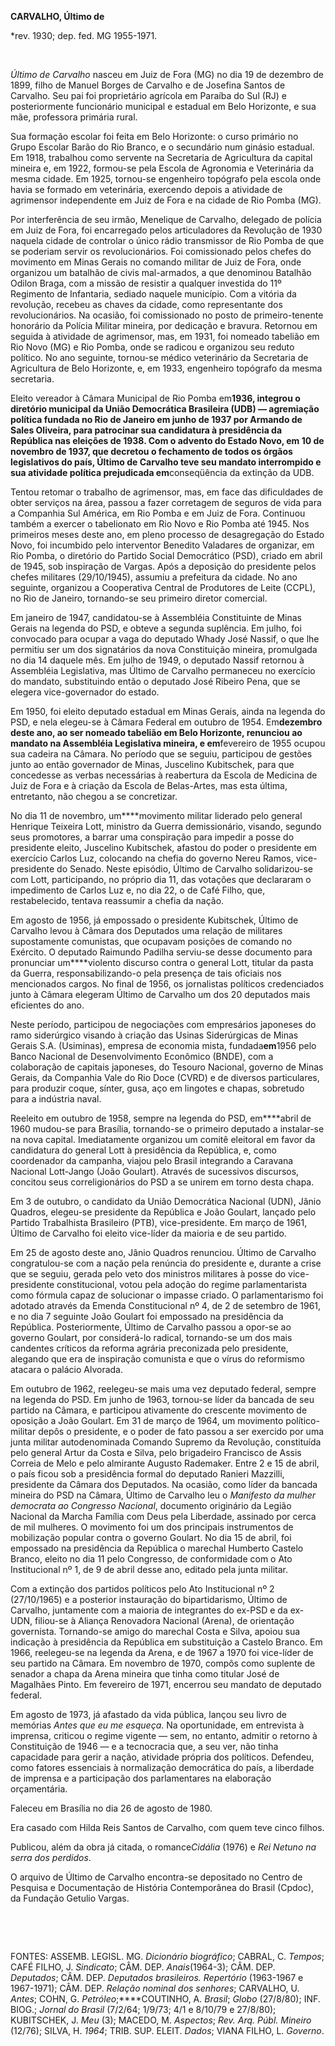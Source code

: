 **CARVALHO, Último de**

\*rev. 1930; dep. fed. MG 1955-1971.

 

*Último de Carvalho* nasceu em Juiz de Fora (MG) no dia 19 de dezembro
de 1899, filho de Manuel Borges de Carvalho e de Josefina Santos de
Carvalho. Seu pai foi proprietário agrícola em Paraíba do Sul (RJ) e
posteriormente funcionário municipal e estadual em Belo Horizonte, e sua
mãe, professora primária rural.

Sua formação escolar foi feita em Belo Horizonte: o curso primário no
Grupo Escolar Barão do Rio Branco, e o secundário num ginásio estadual.
Em 1918, trabalhou como servente na Secretaria de Agricultura da capital
mineira e, em 1922, formou-se pela Escola de Agronomia e Veterinária da
mesma cidade. Em 1925, tornou-se engenheiro topógrafo pela escola onde
havia se formado em veterinária, exercendo depois a atividade de
agrimensor independente em Juiz de Fora e na cidade de Rio Pomba (MG).

Por interferência de seu irmão, Menelique de Carvalho, delegado de
polícia em Juiz de Fora, foi encarregado pelos articuladores da
Revolução de 1930 naquela cidade de controlar o único rádio transmissor
de Rio Pomba de que se poderiam servir os revolucionários. Foi
comissionado pelos chefes do movimento em Minas Gerais no comando
militar de Juiz de Fora, onde organizou um batalhão de civis
mal-armados, a que denominou Batalhão Odilon Braga, com a missão de
resistir a qualquer investida do 11º Regimento de Infantaria, sediado
naquele município. Com a vitória da revolução, recebeu as chaves da
cidade, como representante dos revolucionários. Na ocasião, foi
comissionado no posto de primeiro-tenente honorário da Polícia Militar
mineira, por dedicação e bravura. Retornou em seguida à atividade de
agrimensor, mas, em 1931, foi nomeado tabelião em Rio Novo (MG) e Rio
Pomba, onde se radicou e organizou seu reduto político. No ano seguinte,
tornou-se médico veterinário da Secretaria de Agricultura de Belo
Horizonte, e, em 1933, engenheiro topógrafo da mesma secretaria.

Eleito vereador à Câmara Municipal de Rio Pomba em****1936, integrou o
diretório municipal da União Democrática Brasileira (UDB) — agremiação
política fundada no Rio de Janeiro em junho de 1937 por Armando de Sales
Oliveira, para patrocinar sua candidatura à presidência da República nas
eleições de 1938. Com o advento do Estado Novo, em 10 de novembro de
1937, que decretou o fechamento de todos os órgãos legislativos do país,
Último de Carvalho teve seu mandato interrompido e sua atividade
política prejudicada em****conseqüência da extinção da UDB.

Tentou retomar o trabalho de agrimensor, mas, em face das dificuldades
de obter serviços na área, passou a fazer corretagem de seguros de vida
para a Companhia Sul América, em Rio Pomba e em Juiz de Fora. Continuou
também a exercer o tabelionato em Rio Novo e Rio Pomba até 1945. Nos
primeiros meses deste ano, em pleno processo de desagregação do Estado
Novo, foi incumbido pelo interventor Benedito Valadares de organizar, em
Rio Pomba, o diretório do Partido Social Democrático (PSD), criado em
abril de 1945, sob inspiração de Vargas. Após a deposição do presidente
pelos chefes militares (29/10/1945), assumiu a prefeitura da cidade. No
ano seguinte, organizou a Cooperativa Central de Produtores de Leite
(CCPL), no Rio de Janeiro, tornando-se seu primeiro diretor comercial.

Em janeiro de 1947, candidatou-se à Assembléia Constituinte de Minas
Gerais na legenda do PSD, e obteve a segunda suplência. Em julho, foi
convocado para ocupar a vaga do deputado Whady José Nassif, o que lhe
permitiu ser um dos signatários da nova Constituição mineira, promulgada
no dia 14 daquele mês. Em julho de 1949, o deputado Nassif retornou à
Assembléia Legislativa, mas Último de Carvalho permaneceu no exercício
do mandato, substituindo então o deputado José Ribeiro Pena, que se
elegera vice-governador do estado.

Em 1950, foi eleito deputado estadual em Minas Gerais, ainda na legenda
do PSD, e nela elegeu-se à Câmara Federal em outubro de 1954.
Em****dezembro deste ano, ao ser nomeado tabelião em Belo Horizonte,
renunciou ao mandato na Assembléia Legislativa mineira, e
em****fevereiro de 1955 ocupou sua cadeira na Câmara. No período que se
seguiu, participou de gestões junto ao então governador de Minas,
Juscelino Kubitschek, para que concedesse as verbas necessárias à
reabertura da Escola de Medicina de Juiz de Fora e à criação da Escola
de Belas-Artes, mas esta última, entretanto, não chegou a se
concretizar.

No dia 11 de novembro, um****movimento militar liderado pelo general
Henrique Teixeira Lott, ministro da Guerra demissionário, visando,
segundo seus promotores, a barrar uma conspiração para impedir a posse
do presidente eleito, Juscelino Kubitschek, afastou do poder o
presidente em exercício Carlos Luz, colocando na chefia do governo Nereu
Ramos, vice-presidente do Senado. Neste episódio, Último de Carvalho
solidarizou-se com Lott, participando, no próprio dia 11, das votações
que declararam o impedimento de Carlos Luz e, no dia 22, o de Café
Filho, que, restabelecido, tentava reassumir a chefia da nação.

Em agosto de 1956, já empossado o presidente Kubitschek, Último de
Carvalho levou à Câmara dos Deputados uma relação de militares
supostamente comunistas, que ocupavam posições de comando no Exército. O
deputado Raimundo Padilha serviu-se desse documento para pronunciar
um****violento discurso contra o general Lott, titular da pasta da
Guerra, responsabilizando-o pela presença de tais oficiais nos
mencionados cargos. No final de 1956, os jornalistas políticos
credenciados junto à Câmara elegeram Último de Carvalho um dos 20
deputados mais eficientes do ano.

Neste período, participou de negociações com empresários japoneses do
ramo siderúrgico visando à criação das Usinas Siderúrgicas de Minas
Gerais S.A. (Usiminas), empresa de economia mista, fundada****em****1956
pelo Banco Nacional de Desenvolvimento Econômico (BNDE), com a
colaboração de capitais japoneses, do Tesouro Nacional, governo de Minas
Gerais, da Companhia Vale do Rio Doce (CVRD) e de diversos particulares,
para produzir coque, sínter, gusa, aço em lingotes e chapas, sobretudo
para a indústria naval.

Reeleito em outubro de 1958, sempre na legenda do PSD, em****abril de
1960 mudou-se para Brasília, tornando-se o primeiro deputado a
instalar-se na nova capital. Imediatamente organizou um comitê eleitoral
em favor da candidatura do general Lott à presidência da República, e,
como coordenador da campanha, viajou pelo Brasil integrando a Caravana
Nacional Lott-Jango (João Goulart). Através de sucessivos discursos,
concitou seus correligionários do PSD a se unirem em torno desta chapa.

Em 3 de outubro, o candidato da União Democrática Nacional (UDN), Jânio
Quadros, elegeu-se presidente da República e João Goulart, lançado pelo
Partido Trabalhista Brasileiro (PTB), vice-presidente. Em março de 1961,
Último de Carvalho foi eleito vice-líder da maioria e de seu partido.

Em 25 de agosto deste ano, Jânio Quadros renunciou. Último de Carvalho
congratulou-se com a nação pela renúncia do presidente e, durante a
crise que se seguiu, gerada pelo veto dos ministros militares à posse do
vice-presidente constitucional, votou pela adoção do regime
parlamentarista como fórmula capaz de solucionar o impasse criado. O
parlamentarismo foi adotado através da Emenda Constitucional nº 4, de 2
de setembro de 1961, e no dia 7 seguinte João Goulart foi empossado na
presidência da República. Posteriormente, Último de Carvalho passou a
opor-se ao governo Goulart, por considerá-lo radical, tornando-se um dos
mais candentes críticos da reforma agrária preconizada pelo presidente,
alegando que era de inspiração comunista e que o vírus do reformismo
atacara o palácio Alvorada.

Em outubro de 1962, reelegeu-se mais uma vez deputado federal, sempre na
legenda do PSD. Em junho de 1963, tornou-se líder da bancada de seu
partido na Câmara, e participou ativamente do crescente movimento de
oposição a João Goulart. Em 31 de março de 1964, um movimento
político-militar depôs o presidente, e o poder de fato passou a ser
exercido por uma junta militar autodenominada Comando Supremo da
Revolução, constituída pelo general Artur da Costa e Silva, pelo
brigadeiro Francisco de Assis Correia de Melo e pelo almirante Augusto
Rademaker. Entre 2 e 15 de abril, o país ficou sob a presidência formal
do deputado Ranieri Mazzilli, presidente da Câmara dos Deputados. Na
ocasião, como líder da bancada mineira do PSD na Câmara, Último de
Carvalho leu o *Manifesto da mulher democrata ao Congresso Nacional*,
documento originário da Legião Nacional da Marcha Família com Deus pela
Liberdade, assinado por cerca de mil mulheres. O movimento foi um dos
principais instrumentos de mobilização popular contra o governo Goulart.
No dia 15 de abril, foi empossado na presidência da República o marechal
Humberto Castelo Branco, eleito no dia 11 pelo Congresso, de
conformidade com o Ato Institucional nº 1, de 9 de abril desse ano,
editado pela junta militar.

Com a extinção dos partidos políticos pelo Ato Institucional nº 2
(27/10/1965) e a posterior instauração do bipartidarismo, Último de
Carvalho, juntamente com a maioria de integrantes do ex-PSD e da ex-UDN,
filiou-se à Aliança Renovadora Nacional (Arena), de orientação
governista. Tornando-se amigo do marechal Costa e Silva, apoiou sua
indicação à presidência da República em substituição a Castelo Branco.
Em 1966, reelegeu-se na legenda da Arena, e de 1967 a 1970 foi
vice-líder de seu partido na Câmara. Em novembro de 1970, compôs como
suplente de senador a chapa da Arena mineira que tinha como titular José
de Magalhães Pinto. Em fevereiro de 1971, encerrou seu mandato de
deputado federal.

Em agosto de 1973, já afastado da vida pública, lançou seu livro de
memórias *Antes* *que eu me esqueça*. Na oportunidade, em entrevista à
imprensa, criticou o regime vigente — sem, no entanto, admitir o retorno
à Constituição de 1946 — e a tecnocracia que, a seu ver, não tinha
capacidade para gerir a nação, atividade própria dos políticos.
Defendeu, como fatores essenciais à normalização democrática do país, a
liberdade de imprensa e a participação dos parlamentares na elaboração
orçamentária.

Faleceu em Brasília no dia 26 de agosto de 1980.

Era casado com Hilda Reis Santos de Carvalho, com quem teve cinco
filhos.

Publicou, além da obra já citada, o romance*Cidália* (1976) e *Rei
Netuno na serra dos perdidos*.

O arquivo de Último de Carvalho encontra-se depositado no Centro de
Pesquisa e Documentação de História Contemporânea do Brasil (Cpdoc), da
Fundação Getulio Vargas.

 

 

FONTES: ASSEMB. LEGISL. MG. *Dicionário biográfico*; CABRAL, C.
*Tempos*; CAFÉ FILHO, J. *Sindicato*; CÂM. DEP. *Anais*(1964-3); CÂM.
DEP. *Deputados*; CÂM. DEP. *Deputados brasileiros. Repertório*
(1963-1967 e 1967-1971); CÂM. DEP. *Relação nominal dos senhores*;
CARVALHO, U. *Antes*; COHN, G. *Petróleo*;****COUTINHO, A. *Brasil*;
*Globo* (27/8/80); INF. BIOG.; *Jornal do Brasil* (7/2/64; 1/9/73; 4/1 e
8/10/79 e 27/8/80); KUBITSCHEK, J. *Meu* (3); MACEDO, M. *Aspectos*;
*Rev. Arq. Públ. Mineiro* (12/76); SILVA, H. *1964*; TRIB. SUP. ELEIT.
*Dados*; VIANA FILHO, L. *Governo*.

 
